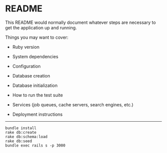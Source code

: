 # README

This README would normally document whatever steps are necessary to get the
application up and running.

Things you may want to cover:

* Ruby version

* System dependencies

* Configuration

* Database creation

* Database initialization

* How to run the test suite

* Services (job queues, cache servers, search engines, etc.)

* Deployment instructions
-----------------

    bundle install
    rake db:create 
    rake db:schema:load
    rake db:seed 
    bundle exec rails s -p 3000


